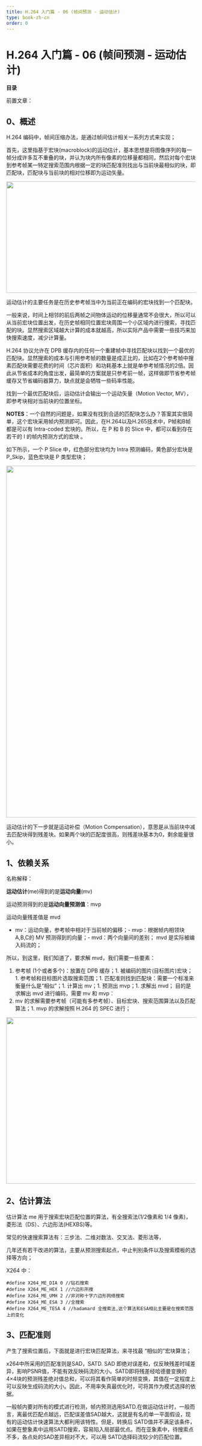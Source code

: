 ```yaml
---
title: H.264 入门篇 - 06 (帧间预测 - 运动估计)
type: book-zh-cn
order: 0
---
```

# H.264 入门篇 - 06 (帧间预测 - 运动估计)
**目录**

前置文章：

## 0、概述

H.264 编码中，帧间压缩办法，是通过帧间估计相关一系列方式来实现；

首先，这里指基于宏块(macroblock)的运动估计，基本思想是将图像序列的每一帧分成许多互不重叠的块，并认为块内所有像素的位移量都相同，然后对每个宏块到参考帧某一特定搜索范围内根据一定的块匹配准则找出与当前块最相似的块，即匹配块，匹配块与当前块的相对位移即为运动矢量。

<img alt="" height="295" src="images/H.264 入门篇 - 06 (帧间预测 - 运动估计)/e53356d0ba3030399b59ce2836d48262.png" width="1200">

运动估计的主要任务是在历史参考帧当中为当前正在编码的宏块找到一个匹配块。

一般来说，时间上相邻的前后两帧之间物体运动的位移量通常不会很大，所以可以从当前宏块位置出发，在历史帧相同位置宏块周围一个小区域内进行搜索，寻找匹配的块。显然搜索区域越大计算的成本就越高，所以实际产品中需要一些技巧来加快搜索速度，减少计算量。

H.264 协议允许在 DPB 缓存内的任何一个重建帧中寻找匹配块以找到一个最优的匹配块。显然搜索的成本与引用参考帧的数量是成正比的，比如在2个参考帧中搜素匹配块需要花费的时间（芯片面积）和功耗基本上就是单参考帧情况的2倍。因此从节省成本的角度出发，最简单的方案就是只参考前一帧，这样做即节省参考帧缓存又节省编码器算力，缺点就是会牺牲一些码率性能。

找到一个最优匹配块后，运动估计会输出一个运动矢量（Motion Vector, MV），即参考块相对当前块的位置坐标。

**NOTES**：一个自然的问题是，如果没有找到合适的匹配块怎么办？答案其实很简单，这个宏块采用帧内预测即可。因此，在H.264以及H.265技术中，P帧和B帧都是可以有 Intra-coded 宏块的。所以，在 P 和 B 的 Slice 中，都可以看到存在若干的 I 的帧内预测方式的宏块 。

如下所示，一个 P Slice 中，红色部分宏块均为 Intra 预测编码，黄色部分宏块是 P_Skip，蓝色宏块是 P 类型宏块；

<img alt="" height="932" src="images/H.264 入门篇 - 06 (帧间预测 - 运动估计)/a17e3275f364a81a61189c9006a54d88.png" width="1132">

运动估计的下一步就是运动补偿（Motion Compensation），意思是从当前块中减去匹配块得到残差块。如果两个块的匹配度很高，则残差块基本为0，剩余能量很小。

## 1、依赖关系

名称解释：

**运动估计**(me)得到的是**运动向量**(mv)

运动预测得到的是**运动向量预测值**：mvp

运动向量残差值是 mvd
- mv：运动向量，参考帧中相对于当前帧的偏移；- mvp：根据帧内相领块A,B,C的 MV 预测得到的向量；- mvd：两个向量间的差别；
mvd 是实际被编入码流的；

所以，到这里，我们知道了，要求解 mvd，我们需要一些要素：
1. 参考帧 (1个或者多个)：放置在 DPB 缓存；1. 被编码的图片(目标图片)宏块；1. 参考帧和目标图片选取搜索范围；1. 匹配准则找到匹配块：需要一个标准来衡量什么是“相似”；1. 计算出 mv；1. 预测出 mvp；1. 求解出 mvd；
目的是求解出 mvd 进行编码，需要 mv 和 mvp：
1. mv 的求解需要参考帧（可能有多参考帧）、目标宏块、搜索范围算法以及匹配算法；1. mvp 的求解按照 H.264 的 SPEC 进行；
<img alt="" height="441" src="images/H.264 入门篇 - 06 (帧间预测 - 运动估计)/538ce350faf4cb8c79e8bd272c540b41.png" width="805">

## 2、估计算法

估计算法 me 用于搜索宏块匹配位置的算法，有全搜索法(1/2像素和 1/4 像素)，菱形法（DS）、六边形法(HEXBS)等。

常见的快速搜索算法有：三步法、二维对数法、交叉法、菱形法等，

几年还有若干改进的算法，主要从预测搜索起点，中止判别条件以及搜索模板的选择等方向；

X264 中：

```
#define X264_ME_DIA 0 //钻石搜索
#define X264_ME_HEX 1 //六边形所搜
#define X264_ME_UMH 2 //非对称十字六边形网络搜索
#define X264_ME_ESA 3 //全搜索
#define X264_ME_TESA 4 //hadamard 全搜索法,这个算法和ESA相比主要是在搜索范围上的变化
```

## 3、匹配准则

产生了搜索位置后，下面就是进行宏块匹配算法，来寻找最 “相似的”宏块算法；

x264中所采用的匹配准则是SAD，SATD. SAD 即绝对误差和，仅反映残差时域差异，影响PSNR值，不能有效反映码流的大小。SATD即将残差经哈德曼变换的4×4块的预测残差绝对值总和，可以将其看作简单的时频变换，其值在一定程度上可以反映生成码流的大小。因此，不用率失真最优化时，可将其作为模式选择的依据。

一般帧内要对所有的模式进行检测，帧内预测选用SATD.在做运动估计时，一般而言，离最优匹配点越远，匹配误差值SAD越大，这就是有名的单一平面假设，现有的运动估计快速算法大都利用该特性。但是，转换后 SATD值并不满足该条件，如果在整象素中运用SATD搜索，容易陷入局部最优点。而在亚象素中，待搜索点不多，各点处的SAD差异相对不大，可以用 SATD选择码流较少的匹配位置。
